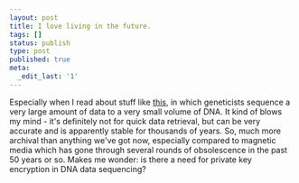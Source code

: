 ```yaml
---
layout: post
title: I love living in the future.
tags: []
status: publish
type: post
published: true
meta:
  _edit_last: '1'
---
```

Especially when I read about stuff like <a href="http://www.extremetech.com/extreme/134672-harvard-cracks-dna-storage-crams-700-terabytes-of-data-into-a-single-gram" title="dna storage" target="_blank">this</a>, in which geneticists sequence a very large amount of data to a very small volume of DNA. It kind of blows my mind - it's definitely not for quick data retrieval, but can be very accurate and is apparently stable for thousands of years. So, much more archival than anything we've got now, especially compared to magnetic media which has gone through several rounds of obsolescence in the past 50 years or so. Makes me wonder: is there a need for private key encryption in DNA data sequencing?
